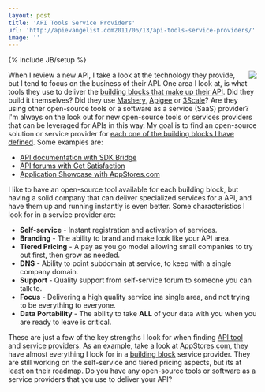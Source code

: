 ```yaml
---
layout: post
title: 'API Tools Service Providers'
url: 'http://apievangelist.com2011/06/13/api-tools-service-providers/'
image: ''
---
```

{% include JB/setup %}
<a href="http://appstores.com/"><img src="http://kinlane-productions.s3.amazonaws.com/api-evangelist/app-showcase/Appstores.png"  align="right" /></a>When I review a new API, I take a look at the technology they provide, but I tend to focus on the business of their API.
One area I look at, is what tools they use to deliver the <a title="building blocks that make of their API" href="http://www.apievangelist.com/ecosystem-building-blocks.php">building blocks that make up their API</a>. Did they build it themselves? Did they use <a title="Mashery" href="http://blog.apievangelist.com/2010/10/10/mashery-api-services/">Mashery</a>, <a title="Apigee" href="http://blog.apievangelist.com/2010/10/10/apigee-api-services/">Apigee</a> or <a title="3Scale" href="http://blog.apievangelist.com/2010/10/10/3scale-api-services/">3Scale</a>? Are they using other open-source tools or a software as a service (SaaS) provider?
I'm always on the look out for new open-source tools or services providers that can be leveraged for APIs in this way. My goal is to find an open-source solution or service provider for <a title="each one of the building blocks i have defined" href="http://www.apievangelist.com/ecosystem-building-blocks.php">each one of the building blocks I have defined</a>. Some examples are:
<ul >
     <li>
          <a title="API documentation with SDK Bridge" href="http://blog.apievangelist.com/2010/10/09/api-documentation/">API documentation with SDK Bridge</a>
     </li>
     <li>
          <a title="API forums with Get Satisfaction" href="http://blog.apievangelist.com/2011/05/30/api-forums-using-get-satisfaction/">API forums with Get Satisfaction</a>
     </li>
     <li>
          <a title="Application Showcase with AppStores.com" href="http://blog.apievangelist.com/2011/06/08/a-white-label-api-appstore-platform/">Application Showcase with AppStores.com</a>
     </li>
</ul>I like to have an open-source tool available for each building block, but having a solid company that can deliver specialized services for a API, and have them up and running instantly is even better.
Some characteristics I look for in a service provider are:
<ul >
     <li>
          <strong>Self-service</strong> - Instant registration and activation of services.
     </li>
     <li>
          <strong>Branding</strong> - The ability to brand and make look like your API area.
     </li>
     <li>
          <strong>Tiered Pricing</strong> - A pay as you go model allowing small companies to try out first, then grow as needed.
     </li>
     <li>
          <strong>DNS</strong> - Ability to point subdomain at service, to keep with a single company domain.
     </li>
     <li>
          <strong>Support</strong> - Quality support from self-service forum to someone you can talk to.
     </li>
     <li>
          <strong>Focus</strong> - Delivering a high quality service ina single area, and not trying to be everything to everyone.
     </li>
     <li>
          <strong>Data Portability</strong> - The ability to take <strong>ALL</strong> of your data with you when you are ready to leave is critical.
     </li>
</ul>These are just a few of the key strengths I look for when finding <a title="API Tool" href="http://blog.apievangelist.com/category/tools/">API tool</a> and <a title="service providers" href="http://blog.apievangelist.com/category/services/">service providers</a>.
As an example, take a look at <a title="AppStores.com" href="http://appstores.com/">AppStores.com</a>, they have almost everything I look for in a <a title="building block" href="http://www.apievangelist.com/ecosystem-building-blocks.php">building block</a> service provider. They are still working on the self-service and tiered pricing aspects, but its at least on their roadmap.
Do you have any open-source tools or software as a service providers that you use to deliver your API?
